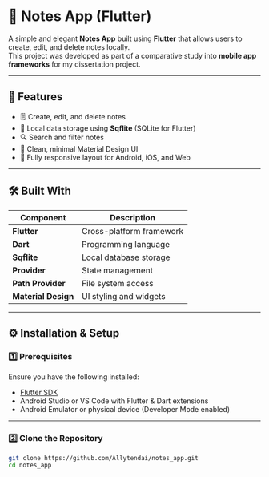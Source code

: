 # 📝 Notes App (Flutter)

A simple and elegant **Notes App** built using **Flutter** that allows users to create, edit, and delete notes locally.  
This project was developed as part of a comparative study into **mobile app frameworks** for my dissertation project.

---

## 🚀 Features

- 🗒️ Create, edit, and delete notes  
- 💾 Local data storage using **Sqflite** (SQLite for Flutter)  
- 🔍 Search and filter notes  
- 🌙 Clean, minimal Material Design UI  
- 📱 Fully responsive layout for Android, iOS, and Web  

---

## 🛠️ Built With

| Component | Description |
|------------|-------------|
| **Flutter** | Cross-platform framework |
| **Dart** | Programming language |
| **Sqflite** | Local database storage |
| **Provider** | State management |
| **Path Provider** | File system access |
| **Material Design** | UI styling and widgets |

---

## ⚙️ Installation & Setup

### 1️⃣ Prerequisites
Ensure you have the following installed:
- [Flutter SDK](https://flutter.dev/docs/get-started/install)
- Android Studio or VS Code with Flutter & Dart extensions
- Android Emulator or physical device (Developer Mode enabled)

---

### 2️⃣ Clone the Repository
```bash
git clone https://github.com/Allytendai/notes_app.git
cd notes_app
